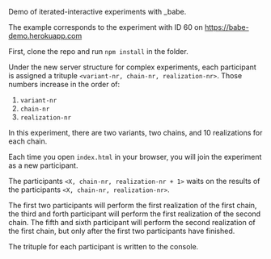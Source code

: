 Demo of iterated-interactive experiments with \_babe.

The example corresponds to the experiment with ID 60 on https://babe-demo.herokuapp.com

First, clone the repo and run `npm install` in the folder.

Under the new server structure for complex experiments, each participant is assigned a trituple `<variant-nr, chain-nr, realization-nr>`. Those numbers increase in the order of:

1. `variant-nr`
2. `chain-nr`
3. `realization-nr`

In this experiment, there are two variants, two chains, and 10 realizations for each chain.

Each time you open `index.html` in your browser, you will join the experiment as a new participant.

The participants `<X, chain-nr, realization-nr + 1>` waits on the results of the participants `<X, chain-nr, realization-nr>`.

The first two participants will perform the first realization of the first chain, the third and forth participant will perform the first realization of the second chain. The fifth and sixth participant will perform the second realization of the first chain, but only after the first two participants have finished.

The trituple for each participant is written to the console.

